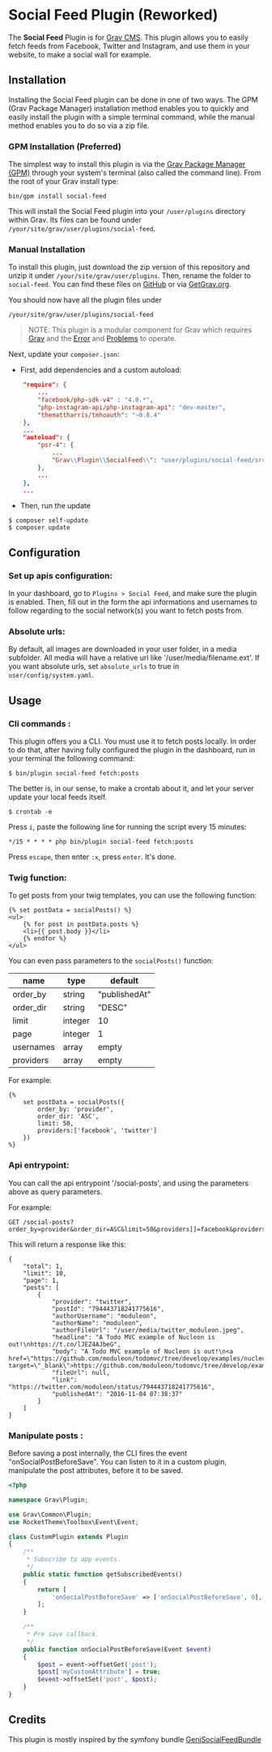 # Social Feed Plugin (Reworked)

The **Social Feed** Plugin is for [Grav CMS](http://github.com/getgrav/grav). This plugin allows you to easily fetch feeds from Facebook, Twitter and Instagram, and use them in your website, to make a social wall for example.

## Installation

Installing the Social Feed plugin can be done in one of two ways. The GPM (Grav Package Manager) installation method enables you to quickly and easily install the plugin with a simple terminal command, while the manual method enables you to do so via a zip file.

### GPM Installation (Preferred)

The simplest way to install this plugin is via the [Grav Package Manager (GPM)](http://learn.getgrav.org/advanced/grav-gpm) through your system's terminal (also called the command line).  From the root of your Grav install type:

    bin/gpm install social-feed

This will install the Social Feed plugin into your `/user/plugins` directory within Grav. Its files can be found under `/your/site/grav/user/plugins/social-feed`.

### Manual Installation

To install this plugin, just download the zip version of this repository and unzip it under `/your/site/grav/user/plugins`. Then, rename the folder to `social-feed`. You can find these files on [GitHub](https://github.com/moduleon/grav-plugin-social-feed) or via [GetGrav.org](http://getgrav.org/downloads/plugins#extras).

You should now have all the plugin files under

    /your/site/grav/user/plugins/social-feed

> NOTE: This plugin is a modular component for Grav which requires [Grav](http://github.com/getgrav/grav) and the [Error](https://github.com/getgrav/grav-plugin-error) and [Problems](https://github.com/getgrav/grav-plugin-problems) to operate.

Next, update your `composer.json`:

- First, add dependencies and a custom autoload:

```json
    "require": {
        ...
        "facebook/php-sdk-v4" : "4.0.*",
        "php-instagram-api/php-instagram-api": "dev-master",
        "themattharris/tmhoauth": "~0.8.4"
    },
    ...
    "autoload": {
        "psr-4": {
            ...
            "Grav\\Plugin\\SocialFeed\\": "user/plugins/social-feed/src/"
        },
        ...
    },
    ...
```

- Then, run the update

```
$ composer self-update
$ composer update
```

## Configuration

### Set up apis configuration:

In your dashboard, go to `Plugins > Social Feed`, and make sure the plugin is enabled. Then, fill out in the form the api informations and usernames to follow regarding to the social network(s) you want to fetch posts from.

### Absolute urls:

By default, all images are downloaded in your user folder, in a media subfolder. All media will have a relative url like '/user/media/filename.ext'. If you want absolute urls, set `absolute_urls` to true in `user/config/system.yaml`.

## Usage

### Cli commands :

This plugin offers you a CLI. You must use it to fetch posts locally. In order to do that, after having fully configured the plugin in the dashboard, run in your terminal the following command:

`$ bin/plugin social-feed fetch:posts`

The better is, in our sense, to make a crontab about it, and let your server update your local feeds itself.

```
$ crontab -e
```

Press `i`, paste the following line for running the script every 15 minutes:

```
*/15 * * * * php bin/plugin social-feed fetch:posts
```

Press `escape`, then enter `:x`, press `enter`. It's done.

### Twig function:

To get posts from your twig templates, you can use the following function:

```
{% set postData = socialPosts() %}
<ul>
    {% for post in postData.posts %}
    <li>{{ post.body }}</li>
    {% endfor %}
</ul>
```

You can even pass parameters to the `socialPosts()` function:

| name      | type    | default       |
|-----------|---------|---------------|
| order_by  | string  | "publishedAt" |
| order_dir | string  | "DESC"        |
| limit     | integer | 10            |
| page      | integer | 1             |
| usernames | array   | empty         |
| providers | array   | empty         |

For example:

```
{%
    set postData = socialPosts({
        order_by: 'provider',
        order_dir: 'ASC',
        limit: 50,
        providers:['facebook', 'twitter']
    })
%}
```

### Api entrypoint:

You can call the api entrypoint '/social-posts', and using the parameters above as query parameters.

For example:

```
GET /social-posts?order_by=provider&order_dir=ASC&limit=50&providers[]=facebook&providers[]=twitter
```

This will return a response like this:

```
{
    "total": 1,
    "limit": 10,
    "page": 1,
    "posts": [
        {
            "provider": "twitter",
            "postId": "794443718241775616",
            "authorUsername": "moduleon",
            "authorName": "moduleon",
            "authorFileUrl": "/user/media/twitter_moduleon.jpeg",
            "headline": "A Todo MVC example of Nucleon is out!\nhttps://t.co/lJEZ4AJbeG",
            "body": "A Todo MVC example of Nucleon is out!\n<a href=\"https://github.com/moduleon/todomvc/tree/develop/examples/nucleon\" target=\"_blank\">https://github.com/moduleon/todomvc/tree/develop/examples/nucleon</a>",
            "fileUrl": null,
            "link": "https://twitter.com/moduleon/status/794443718241775616",
            "publishedAt": "2016-11-04 07:38:37"
        }
    ]
}
```

### Manipulate posts :

Before saving a post internally, the CLI fires the event "onSocialPostBeforeSave". You can listen to it in a custom plugin, manipulate the post attributes, before it to be saved.

```php
<?php

namespace Grav\Plugin;

use Grav\Common\Plugin;
use RocketTheme\Toolbox\Event\Event;

class CustomPlugin extends Plugin
{
    /**
     * Subscribe to app events.
     */
    public static function getSubscribedEvents()
    {
        return [
            'onSocialPostBeforeSave' => ['onSocialPostBeforeSave', 0],
        ];
    }

    /**
     * Pre save callback.
     */
    public function onSocialPostBeforeSave(Event $event)
    {
        $post = event->offsetGet('post');
        $post['myCustomAttribute'] = true;
        $event->offsetSet('post', $post);
    }
}
```

## Credits

This plugin is mostly inspired by the symfony bundle
[GenjSocialFeedBundle](https://github.com/genj/GenjSocialFeedBundle)
